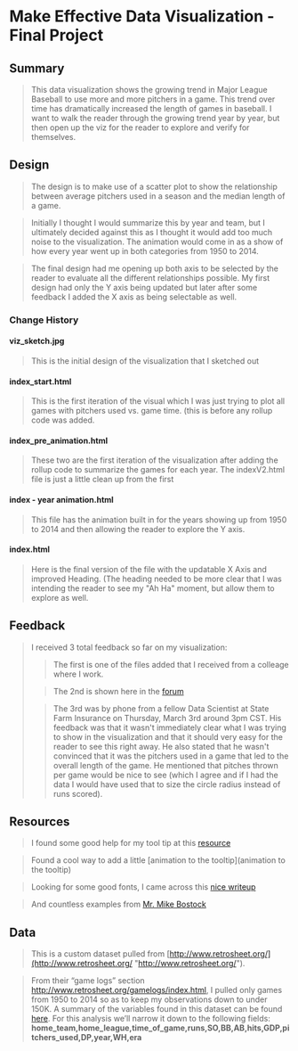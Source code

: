 # Make Effective Data Visualization - Final Project
## Summary
>This data visualization shows the growing trend in Major League Baseball to use more and more pitchers in a game.  This trend over time has dramatically increased the length of games in baseball.  I want to walk the reader through the growing trend year by year, but then open up the viz for the reader to explore and verify for themselves.

## Design
> The design is to make use of a scatter plot to show the relationship between average pitchers used in a season and the median length of a game.

> Initially I thought I would summarize this by year and team, but I ultimately decided against this as I thought it would add too much noise to the visualization.  The animation would come in as a show of how every year went up in both categories from 1950 to 2014.

> The final design had me opening up both axis to be selected by the reader to evaluate all the different relationships possible.  My first design had only the Y axis being updated but later after some feedback I added the X axis as being selectable as well.

### Change History
#### viz_sketch.jpg
> This is the initial design of the visualization that I sketched out

#### index_start.html
> This is the first iteration of the visual which I was just trying to plot all games with pitchers used vs. game time. (this is before any rollup code was added.

#### index_pre_animation.html
> These two are the first iteration of the visualization after adding the rollup code to summarize the games for each year.  The indexV2.html file is just a little clean up from the first

#### index - year animation.html
> This file has the animation built in for the years showing up from 1950 to 2014 and then allowing the reader to explore the Y axis.

#### index.html
> Here is the final version of the file with the updatable X Axis and improved Heading.  (The heading needed to be more clear that I was intending the reader to see my "Ah Ha" moment, but allow them to explore as well.

## Feedback
> I received 3 total feedback so far on my visualization:  
> > The first is one of the files added that I received from a colleage where I work.
>
> > The 2nd is shown here in the [forum](https://discussions.udacity.com/t/final-project-feedback-mlb-game-length/159600 "feedback")
>
> > The 3rd was by phone from a fellow Data Scientist at State Farm Insurance on Thursday, March 3rd around 3pm CST.  His feedback was that it wasn't immediately clear what I was trying to show in the visualization and that it should very easy for the reader to see this right away.  He also stated that he wasn't convinced that it was the pitchers used in a game that led to the overall length of the game.  He mentioned that pitches thrown per game would be nice to see (which I agree and if I had the data I would have used that to size the circle radius instead of runs scored).  

## Resources
> I found some good help for my tool tip at this [resource](http://bl.ocks.org/Caged/6476579 "Gist D3-Tip example")

> Found a cool way to add a little [animation to the tooltip](animation to the tooltip)

> Looking for some good fonts, I came across this [nice writeup](http://www.webdesigndev.com/16-gorgeous-web-safe-fonts-to-use-with-css/)

> And countless examples from [Mr. Mike Bostock](https://bost.ocks.org/mike/)

## Data 
>This is a custom dataset pulled from [http://www.retrosheet.org/](http://www.retrosheet.org/ "http://www.retrosheet.org/").

>From their “game logs” section http://www.retrosheet.org/gamelogs/index.html, I pulled only games from 1950 to 2014 so as to keep my observations down to under 150K. A summary of the variables found in this dataset can be found [here](http://www.retrosheet.org/gamelogs/glfields.txt "game data fields"). For this analysis we’ll narrow it down to the following fields:
<strong>home_team,home_league,time_of_game,runs,SO,BB,AB,hits,GDP,pitchers_used,DP,year,WH,era</strong>
